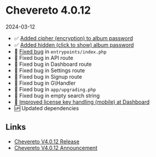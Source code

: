 # Chevereto 4.0.12

2024-03-12

- ✅ [Added cipher (encryption) to album password](https://chevereto.com/community/threads/chevereto-v4-0-12-announcement.15338/post-75805)
- ✅ [Added hidden (click to show) album password](https://chevereto.com/community/threads/chevereto-v4-0-12-announcement.15338/post-75806)
- 🐞 [Fixed bug](https://chevereto.com/community/threads/chevereto-v4-0-12-announcement.15338/post-75807) in `entrypoints/index.php`
- 🐞 Fixed bug in API route
- 🐞 Fixed bug in Dashboard route
- 🐞 Fixed bug in Settings route
- 🐞 Fixed bug in Signup route
- 🐞 Fixed bug in G\Handler
- 🐞 Fixed bug in `app/upgrading.php`
- 🐞 Fixed bug in empty search string
- 💅 [Improved license key handling (mobile) at Dashboard](https://chevereto.com/community/threads/chevereto-v4-0-12-announcement.15338/post-75808)
- 🆙 Updated dependencies

## Links

- [Chevereto V4.0.12 Release](https://chevereto.com/community/threads/chevereto-v4-0-12.15339/)
- [Chevereto V4.0.12 Announcement](https://chevereto.com/community/threads/chevereto-v4-0-12-announcement.15338/)
